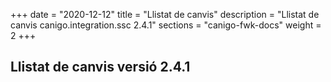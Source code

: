 +++
date        = "2020-12-12"
title       = "Llistat de canvis"
description = "Llistat de canvis canigo.integration.ssc 2.4.1"
sections    = "canigo-fwk-docs"
weight		= 2
+++

## Llistat de canvis versió 2.4.1


